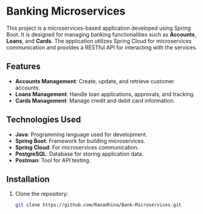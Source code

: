 # Banking Microservices

This project is a microservices-based application developed using Spring Boot. 
It is designed for managing banking functionalities such as **Accounts**, **Loans**, and **Cards**.
The application utilizes Spring Cloud for microservices communication and provides a RESTful API for interacting with the services.

## Features

- **Accounts Management**: Create, update, and retrieve customer accounts.
- **Loans Management**: Handle loan applications, approvals, and tracking.
- **Cards Management**: Manage credit and debit card information.

## Technologies Used

- **Java**: Programming language used for development.
- **Spring Boot**: Framework for building microservices.
- **Spring Cloud**: For microservices communication.
- **PostgreSQL**: Database for storing application data.
- **Postman**: Tool for API testing.

## Installation

1. Clone the repository:
   ```bash
   git clone https://github.com/Ranadhina/Bank-Microservices.git
